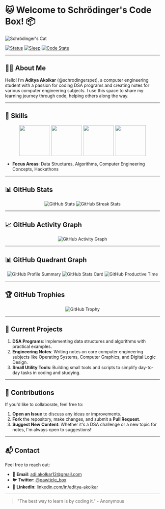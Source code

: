 # 🐱 Welcome to Schrödinger's Code Box! 📦

![Schrödinger's Cat](https://github.com/schrodingerspet/schrodingerspet/assets/161422183/aa3705a1-b0b0-4883-9588-8aa0ac08d404)

[![Status](https://img.shields.io/badge/status-learning%20DSA%20and%20CS%20concepts-brightgreen)](https://en.wikipedia.org/wiki/Data_structure)
[![Sleep](https://img.shields.io/badge/sleep-intermittent-red)](https://en.wikipedia.org/wiki/Schr%C3%B6dinger%27s_cat)
[![Code State](https://img.shields.io/badge/code-DSA%20and%20notes%20in%20progress-yellow)](https://en.wikipedia.org/wiki/Computer_engineering)

---

## 👨‍🎓 About Me

Hello! I’m **Aditya Akolkar** (@schrodingerspet), a computer engineering student with a passion for coding DSA programs and creating notes for various computer engineering subjects. I use this space to share my learning journey through code, helping others along the way.

---

## 🚀 Skills

<p align="center">
    <img src="https://user-images.githubusercontent.com/74038190/212257472-08e52665-c503-4bd9-aa20-f5a4dae769b5.gif" width="100">
    <img src="https://user-images.githubusercontent.com/74038190/212257468-1e9a91f1-b626-4baa-b15d-5c385dfa7ed2.gif" width="100">
    <img src="https://user-images.githubusercontent.com/74038190/212257465-7ce8d493-cac5-494e-982a-5a9deb852c4b.gif" width="100">
    <img src="https://user-images.githubusercontent.com/74038190/212281780-0afd9616-8310-46e9-a898-c4f5269f1387.gif" width="100">
</p>

- **Focus Areas**: Data Structures, Algorithms, Computer Engineering Concepts, Hackathons

---

## 📊 GitHub Stats

<p align="center">
    <img src="https://github-readme-stats.vercel.app/api?username=schrodingerspet&show_icons=true&theme=radical" alt="GitHub Stats" />
    <img src="https://github-readme-streak-stats.herokuapp.com/?user=schrodingerspet&theme=radical" alt="GitHub Streak Stats" />
</p>

---

## 📈 GitHub Activity Graph

<p align="center">
    <img src="https://github-readme-activity-graph.cyclic.app/graph?username=schrodingerspet&theme=rogue" alt="GitHub Activity Graph" />
</p>


---

## 📊 GitHub Quadrant Graph

<p align="center">
    <img src="https://github-profile-summary-cards.vercel.app/api/cards/profile-details?username=schrodingerspet&theme=radical" alt="GitHub Profile Summary" />
    <img src="https://github-profile-summary-cards.vercel.app/api/cards/stats?username=schrodingerspet&theme=radical" alt="GitHub Stats Card" />
    <img src="https://github-profile-summary-cards.vercel.app/api/cards/productive-time?username=schrodingerspet&theme=radical&utcOffset=8" alt="GitHub Productive Time" />
</p>

---

## 🏆 GitHub Trophies

<p align="center">
    <img src="https://github-profile-trophy.vercel.app/?username=schrodingerspet&theme=radical" alt="GitHub Trophy" />
</p>

---

## 📝 Current Projects

1. **DSA Programs**: Implementing data structures and algorithms with practical examples.
2. **Engineering Notes**: Writing notes on core computer engineering subjects like Operating Systems, Computer Graphics, and Digital Logic Design.
3. **Small Utility Tools**: Building small tools and scripts to simplify day-to-day tasks in coding and studying.

---

## 🤝 Contributions

If you'd like to collaborate, feel free to:
1. **Open an Issue** to discuss any ideas or improvements.
2. **Fork** the repository, make changes, and submit a **Pull Request**.
3. **Suggest New Content**: Whether it's a DSA challenge or a new topic for notes, I'm always open to suggestions!

---

## 📬 Contact

Feel free to reach out:

- 📧 **Email**: adi.akolkar12@gmail.com
- 🐦 **Twitter**: [@pawticle_box](https://twitter.com/pawticle_box)
- 💼 **LinkedIn**: [linkedin.com/in/aditya-akolkar](https://linkedin.com/in/aditya-akolkar)

---

> "The best way to learn is by coding it." - Anonymous
